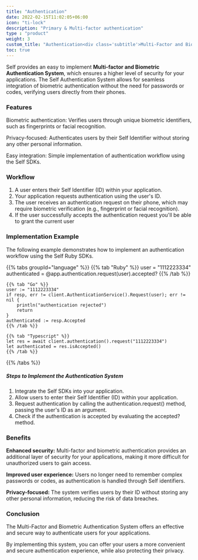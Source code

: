 ```yaml
---
title: "Authentication"
date: 2022-02-15T11:02:05+06:00
icon: "ti-lock"
description: "Primary & Multi-factor authentication"
type : "product"
weight: 3
custom_title: "Authentication<div class='subtitle'>Multi-Factor and Biometric Authentication</div>"
toc: true
---
```


Self provides an easy to implement **Multi-factor and Biometric Authentication System**, which ensures a higher level of security for your applications. 
The Self Authentication System allows for seamless integration of biometric authentication without the need for passwords or codes, verifying users directly from their phones.

### Features

Biometric authentication: Verifies users through unique biometric identifiers, such as fingerprints or facial recognition.

Privacy-focused: Authenticates users by their Self Identifier without storing any other personal information.

Easy integration: Simple implementation of authentication workflow using the Self SDKs.


### Workflow

1. A user enters their Self Identifier (ID) within your application.
2. Your application requests authentication using the user's ID.
3. The user receives an authentication request on their phone, which may require biometric verification (e.g., fingerprint or facial recognition).
4. If the user successfully accepts the authentication request you'll be able to grant the current user

### Implementation Example

The following example demonstrates how to implement an authentication workflow using the Self Ruby SDKs.

{{% tabs groupId="language" %}}
    {{% tab "Ruby" %}}
    user = "1112223334"
    authenticated = @app.authentication.request(user).accepted?
    {{% /tab %}}

    {{% tab "Go" %}}
    user := "1112223334"
    if resp, err != client.AuthenticationService().Request(user); err != nil {
        println("authentication rejected")
        return
    }
    authenticated := resp.Accepted
    {{% /tab %}}

    {{% tab "Typescript" %}}
    let res = await client.authentication().request("1112223334")
    let authenticated = res.isAccepted()
    {{% /tab %}}
{{% /tabs %}}

##### Steps to Implement the Authentication System
1. Integrate the Self SDKs into your application.
2. Allow users to enter their Self Identifier (ID) within your application.
3. Request authentication by calling the authentication.request() method, passing the user's ID as an argument.
4. Check if the authentication is accepted by evaluating the accepted? method.

### Benefits

**Enhanced security:** Multi-factor and biometric authentication provides an additional layer of security for your applications, making it more difficult for unauthorized users to gain access.

**Improved user experience:** Users no longer need to remember complex passwords or codes, as authentication is handled through Self identifiers.

**Privacy-focused:** The system verifies users by their ID without storing any other personal information, reducing the risk of data breaches.

### Conclusion

The Multi-Factor and Biometric Authentication System offers an effective and secure way to authenticate users for your applications. 

By implementing this system, you can offer your users a more convenient and secure authentication experience, while also protecting their privacy.
